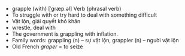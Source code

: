 - grapple (with)	[ˈɡræp.əl]	Verb (phrasal verb)
- To struggle with or try hard to deal with something difficult
- Vật lộn, giải quyết khó khăn
- wrestle, deal with
- The government is grappling with inflation.
- Family words: grappling (n) – sự vật lộn, grappler (n) – người vật lộn
- Old French *graper* = to seize